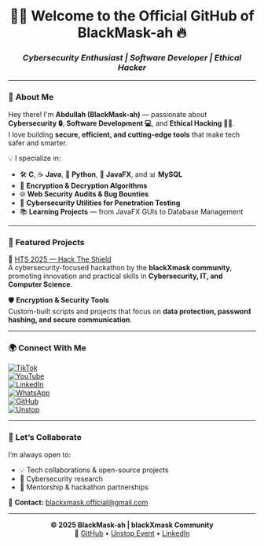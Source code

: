 <div align="center">

# 👨‍💻 **Welcome to the Official GitHub of BlackMask-ah** 🔥  
### *Cybersecurity Enthusiast | Software Developer | Ethical Hacker*

</div>

---

### 🧠 **About Me**
Hey there! I'm **Abdullah (BlackMask-ah)** — passionate about **Cybersecurity 🔒**, **Software Development 💻**, and **Ethical Hacking 🕵️‍♂️**.  
I love building **secure, efficient, and cutting-edge tools** that make tech safer and smarter.  

💡 I specialize in:
- 🛠 **C**, ☕ **Java**, 🐍 **Python**, 🎨 **JavaFX**, and 📊 **MySQL**
- 🔐 **Encryption & Decryption Algorithms**
- 🌐 **Web Security Audits & Bug Bounties**
- 🧰 **Cybersecurity Utilities for Penetration Testing**
- 📚 **Learning Projects** — from JavaFX GUIs to Database Management

---

### 🧩 **Featured Projects**
🚀 [HTS 2025 — Hack The Shield](https://github.com/blackXmask/HTS-2025)  
A cybersecurity-focused hackathon by the **blackXmask community**, promoting innovation and practical skills in **Cybersecurity, IT, and Computer Science**.

🛡 **Encryption & Security Tools**  
Custom-built scripts and projects that focus on **data protection, password hashing, and secure communication**.

---

### 🌍 **Connect With Me**

<p align="center">

[![TikTok](https://img.shields.io/badge/TikTok-@blackmask_ah-%23000000?style=for-the-badge&logo=tiktok&logoColor=white)](https://www.tiktok.com/@blackmask_ah)  
[![YouTube](https://img.shields.io/badge/YouTube-ah_blackmask-%23FF0000?style=for-the-badge&logo=youtube&logoColor=white)](https://www.youtube.com/@ah_blackmask)  
[![LinkedIn](https://img.shields.io/badge/LinkedIn-Abdullah%20A.S.-%230A66C2?style=for-the-badge&logo=linkedin&logoColor=white)](https://www.linkedin.com/in/abdullah-as-12s2005?utm_source=share&utm_campaign=share_via&utm_content=profile&utm_medium=android_app)  
[![WhatsApp](https://img.shields.io/badge/Join%20Community-WhatsApp-%2325D366?style=for-the-badge&logo=whatsapp&logoColor=white)](https://whatsapp.com/channel/0029Vb5zVHiDTkK4DQoYQS3q)  
[![GitHub](https://img.shields.io/badge/GitHub-blackXmask-%23181717?style=for-the-badge&logo=github&logoColor=white)](https://github.com/blackXmask)  
[![Unstop](https://img.shields.io/badge/HTS%202025%20on-Unstop-%23007bff?style=for-the-badge&logo=hack-the-box&logoColor=white)](https://unstop.com/o/KW53eYb?utm_medium=Share&utm_source=abdullah60056&utm_campaign=Online_coding_challenge)

</p>

---

### 💬 **Let’s Collaborate**
I’m always open to:
- 💡 Tech collaborations & open-source projects  
- 🧠 Cybersecurity research  
- 🎯 Mentorship & hackathon partnerships  

📩 **Contact:** blackxmask.official@gmail.com



---

<div align="center">

**© 2025 BlackMask-ah | blackXmask Community**  
🔗 [GitHub](https://github.com/blackXmask) • [Unstop Event](https://unstop.com/o/KW53eYb) • [LinkedIn](https://www.linkedin.com/in/abdullah-as-12s2005)  

</div>

<!---
blackmask-ah/blackmask-ah is a ✨ special ✨ repository because its `README.md` (this file) appears on your GitHub profile.
You can click the Preview link to take a look at your changes.
--->

